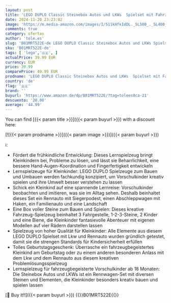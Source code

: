 ```yaml
---
layout: post
title: 'LEGO DUPLO Classic Steinebox Autos und LKWs  Spielset mit Fahrzeugen für Kleinkinder ab 1.5 Jahren  kreatives Lernspielzeug  Auto-Spielzeug und Rennwagen-Set 10439'
date: 2024-11-20 23:23:02
image: 'https://m.media-amazon.com/images/I/511kHfkIdDL._SL500_._SL400_.jpg'
comments: true
category: ofertas
author: 'tole.es'
slug: 'B01MRT522E-de LEGO DUPLO Classic Steinebox Autos und LKWs Spielset mit...'
sku: 'B01MRT522E-de'
tags: [ 'lego','🇩🇪', ]
actualPrice: 39.99 EUR
currency: EUR
price: 39.99
comparePrice: 49.99 EUR
prodname: 'LEGO DUPLO Classic Steinebox Autos und LKWs  Spielset mit Fahrzeugen für Kleinkinder ab 1.5 Jahren  kreatives Lernspielzeug  Auto-Spielzeug und Rennwagen-Set 10439'
country: 'de'
flag: '🇩🇪'
brand: ''
buyurl: 'https://www.amazon.de/dp/B01MRT522E/?tag=tolees0ca-21'
descuento: '20.00'
average: '44.99'
---
```


You can find [{{< param title >}}]({{< param buyurl >}}) with a discount here:

[![{{< param prodname >}}]({{< param image >}})]({{< param buyurl >}})

ℹ️:

- Fördert die frühkindliche Entwicklung: Dieses Lernspielzeug bringt Kleinkindern bei, Probleme zu lösen, und lässt sie Beharrlichkeit, eine bessere Hand-Augen-Koordination und Fingerfertigkeit entwickeln
- Lernspielzeuge für Kleinkinder: LEGO DUPLO Spielzeuge zum Bauen und Umbauen werden fachkundig konzipiert, um Vorschulkinder kreativ spielen und ihre Umwelt besser verstehen zu lassen
- Schick ein Kleinkind auf eine spannende Lernreise: Vorschulkinder beobachten und imitieren, was sie im Alltag sehen. Deshalb beinhaltet dieses Set ein Rennauto mit Siegerpodest, einen Abschleppwagen mit Haken, ein Familienauto und eine Landschaft
- Eine Box voller Steine zum Bauen und Spielen: Dieses kreative Fahrzeug-Spielzeug beinhaltet 3 Fahrgestelle, 1-2-3-Steine, 2 Kinder und eine Biene, die Kleinkinder fantasievolle Abenteuer mit eigenen Modellen auf vier Rädern darstellen lassen
- Spielzeug von hoher Qualität für Kleinkinder: Alle Elemente aus diesem LEGO DUPLO Spielset mit Lkw und Rennauto wurden gründlich getestet, damit sie die strengen Standards für Kindersicherheit erfüllen
- Tolles Geburtstagsgeschenk: Überrasche ein fahrzeugbegeistertes Kleinkind am Geburtstag oder zu einem anderen besonderen Anlass mit dem Lkw und dem Rennauto aus diesem kreativen Problemlösungsspielzeug
- Lernspielzeug für fahrzeugbegeisterte Vorschulkinder ab 18 Monaten: Die Steinebox Autos und LKWs ist ein Rennwagen-Set mit diversen Steinen und Elementen, die Kleinkinder besonders kreativ bauen und spielen lassen

[🛒 Buy it!!]({{< param buyurl >}})
{{<world>}}B01MRT522E{{</world>}}
